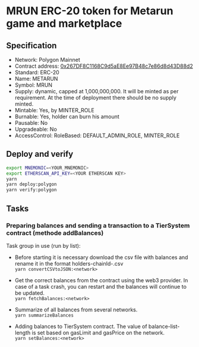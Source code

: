# MRUN ERC-20 token for Metarun game and marketplace

## Specification

* Network: Polygon Mainnet
* Contract address: [0x267DF8C1168C9d5aE8Ee97B48c7e86d8d43D88d2](https://polygonscan.com/address/0x267df8c1168c9d5ae8ee97b48c7e86d8d43d88d2#readContract)
* Standard: ERC-20
* Name: METARUN
* Symbol: MRUN
* Supply: dynamic, capped at 1,000,000,000. It will be minted as per requirement. At the time of deployment there should be no supply minted.
* Mintable: Yes, by MINTER_ROLE
* Burnable: Yes, holder can burn his amount
* Pausable: No
* Upgradeable: No
* AccessControl: RoleBased: DEFAULT_ADMIN_ROLE, MINTER_ROLE

## Deploy and verify

```sh
export MNEMONIC=<YOUR_MNEMONIC>
export ETHERSCAN_API_KEY=<YOUR ETHERSCAN KEY>
yarn
yarn deploy:polygon
yarn verify:polygon
```

## Tasks

### Preparing balances and sending a transaction to a TierSystem contract (methode addBalances)

Task group in use (run by list):
* Before starting it is necessary download the csv file with balances and rename it in the format holders-chainId-<chainId>.csv  
`yarn convertCSVtoJSON:<network>`

* Get the correct balances from the contract using the web3 provider.  In case of a task crash, you can restart and the balances will continue to be updated.  
`yarn fetchBalances:<network>`  

* Summarize of all balances from several networks.  
`yarn summarizeBalances`

* Adding balances to TierSystem contract. The value of balance-list-length is set based on gasLimit and gasPrice on the network.  
`yarn setBalances:<network>`
